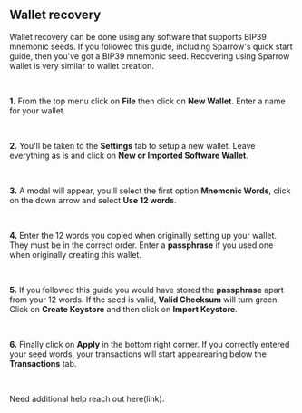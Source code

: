 ## Wallet recovery 

Wallet recovery can be done using any software that supports BIP39 mnemonic seeds. If you followed this guide, including Sparrow's quick start guide, then you've 
got a BIP39 mnemonic seed. Recovering using Sparrow wallet is very similar to wallet creation.

&nbsp;

**1\.** From the top menu click on **File** then click on **New Wallet**. Enter a name for your wallet.

&thinsp;

**2\.** You'll be taken to the **Settings** tab to setup a new wallet. Leave everything as is and click on **New or Imported Software Wallet**.

&thinsp;

**3\.** A modal will appear, you'll select the first option **Mnemonic Words**, click on the down arrow and select **Use 12 words**.

&thinsp;

**4\.** Enter the 12 words you copied when originally setting up your wallet. They must be in the correct order. 
Enter a **passphrase** if you used one when originally creating this wallet. 

&thinsp;

**5\.** If you followed this guide you would have stored the **passphrase** apart from your 12 words. 
If the seed is valid, **Valid Checksum** will turn green. Click on **Create Keystore** and then click on **Import Keystore**.

&thinsp;

**6\.** Finally click on **Apply** in the bottom right corner. If you correctly entered your seed words, your transactions will start appearearing below the **Transactions** tab.

&thinsp;

Need additional help reach out here(link).
